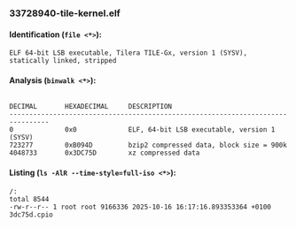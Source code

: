 ### 33728940-tile-kernel.elf
#### Identification (`file <*>`):
```
ELF 64-bit LSB executable, Tilera TILE-Gx, version 1 (SYSV), statically linked, stripped
```
#### Analysis (`binwalk <*>`):
```

DECIMAL       HEXADECIMAL     DESCRIPTION
--------------------------------------------------------------------------------
0             0x0             ELF, 64-bit LSB executable, version 1 (SYSV)
723277        0xB094D         bzip2 compressed data, block size = 900k
4048733       0x3DC75D        xz compressed data
```
#### Listing (`ls -AlR --time-style=full-iso <*>`):
```
/:
total 8544
-rw-r--r-- 1 root root 9166336 2025-10-16 16:17:16.893353364 +0100 3dc75d.cpio
```


